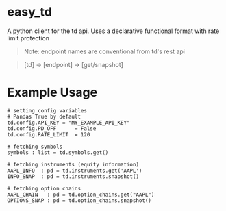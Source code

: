 # easy_td
A python client for the td api.  Uses a declarative functional format with rate limit protection

> Note: endpoint names are conventional from td's rest api

>  [td] -> [endpoint] -> [get/snapshot]

# Example Usage 
```
# setting config variables 
# Pandas True by default
td.config.API_KEY = "MY_EXAMPLE_API_KEY"
td.config.PD_OFF      = False 
td.config.RATE_LIMIT  = 120 

# fetching symbols
symbols : list = td.symbols.get()

# fetching instruments (equity information)
AAPL_INFO  : pd = td.instruments.get('AAPL')
INFO_SNAP  : pd = td.instruments.snapshot()

# fetching option chains 
AAPL_CHAIN   : pd = td.option_chains.get("AAPL")
OPTIONS_SNAP : pd = td.option_chains.snapshot()

```
